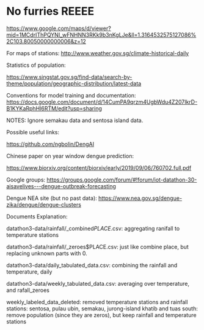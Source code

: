 # No furries REEEE

https://www.google.com/maps/d/viewer?mid=1MCdrIThPQYNI_wFNHNN3RKk9b3nKgLJe&ll=1.3164532575127086%2C103.80050000000006&z=12

For maps of stations:
http://www.weather.gov.sg/climate-historical-daily

Statistics of population:

https://www.singstat.gov.sg/find-data/search-by-theme/population/geographic-distribution/latest-data

Conventions for model training and documentation:
https://docs.google.com/document/d/14CumPA9qrzm4UgbWdu4Z207IkrD-B1KYKaRphHI6RTM/edit?usp=sharing

NOTES:
Ignore semakau data and sentosa island data.

Possible useful links:

https://github.com/ngbolin/DengAI

Chinese paper on year window dengue prediction:

https://www.biorxiv.org/content/biorxiv/early/2019/09/06/760702.full.pdf

Google groups:
https://groups.google.com/forum/#!forum/iot-datathon-30-aisavelives---dengue-outbreak-forecasting

Dengue NEA site (but no past data):
https://www.nea.gov.sg/dengue-zika/dengue/dengue-clusters

Documents Explanation:

datathon3-data/rainfall/_combined$PLACE$.csv: aggregating ranifall to temperature stations

datathon3-data/rainfall/_zeroes$PLACE.csv: just like combine place, but replacing unknown parts with 0.

datathon3-data/daily_tabulated_data.csv: combining the rainfall and temperature, daily

datathon3-data/weekly_tabulated_data.csv: averaging over temperature, and rafall_zeroes

weekly_labeled_data_deleted:
removed temperature stations and rainfall stations: sentosa, pulau ubin, semakau, jurong-island
khatib and tuas south: remove population (since they are zeros), but keep rainfall and temperature stations
